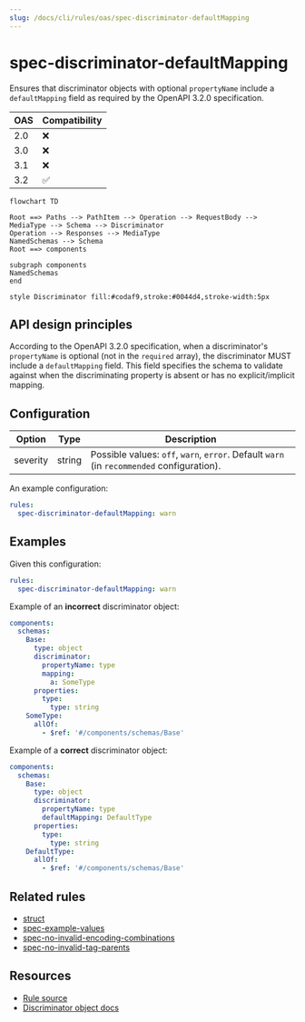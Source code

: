 ```yaml
---
slug: /docs/cli/rules/oas/spec-discriminator-defaultMapping
---
```


# spec-discriminator-defaultMapping

Ensures that discriminator objects with optional `propertyName` include a `defaultMapping` field as required by the OpenAPI 3.2.0 specification.

| OAS | Compatibility |
| --- | ------------- |
| 2.0 | ❌            |
| 3.0 | ❌            |
| 3.1 | ❌            |
| 3.2 | ✅            |

```mermaid
flowchart TD

Root ==> Paths --> PathItem --> Operation --> RequestBody --> MediaType --> Schema --> Discriminator
Operation --> Responses --> MediaType
NamedSchemas --> Schema
Root ==> components

subgraph components
NamedSchemas
end

style Discriminator fill:#codaf9,stroke:#0044d4,stroke-width:5px
```

## API design principles

According to the OpenAPI 3.2.0 specification, when a discriminator's `propertyName` is optional (not in the `required` array), the discriminator MUST include a `defaultMapping` field.
This field specifies the schema to validate against when the discriminating property is absent or has no explicit/implicit mapping.

## Configuration

| Option   | Type   | Description                                                                               |
| -------- | ------ | ----------------------------------------------------------------------------------------- |
| severity | string | Possible values: `off`, `warn`, `error`. Default `warn` (in `recommended` configuration). |

An example configuration:

```yaml
rules:
  spec-discriminator-defaultMapping: warn
```

## Examples

Given this configuration:

```yaml
rules:
  spec-discriminator-defaultMapping: warn
```

Example of an **incorrect** discriminator object:

```yaml
components:
  schemas:
    Base:
      type: object
      discriminator:
        propertyName: type
        mapping:
          a: SomeType
      properties:
        type:
          type: string
    SomeType:
      allOf:
        - $ref: '#/components/schemas/Base'
```

Example of a **correct** discriminator object:

```yaml
components:
  schemas:
    Base:
      type: object
      discriminator:
        propertyName: type
        defaultMapping: DefaultType
      properties:
        type:
          type: string
    DefaultType:
      allOf:
        - $ref: '#/components/schemas/Base'
```

## Related rules

- [struct](../common/struct.md)
- [spec-example-values](./spec-example-values.md)
- [spec-no-invalid-encoding-combinations](./spec-no-invalid-encoding-combinations.md)
- [spec-no-invalid-tag-parents](./spec-no-invalid-tag-parents.md)

## Resources

- [Rule source](https://github.com/Redocly/redocly-cli/blob/main/packages/core/src/rules/oas3/spec-discriminator-defaultMapping.ts)
- [Discriminator object docs](https://redocly.com/docs/openapi-visual-reference/discriminator/)
